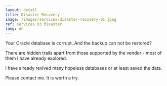 ```yaml
---
layout: detail
title: Disaster Recovery
image: /images/services/disaster-recovery-01.jpeg
ref: services.03.disaster
lang: en
---
```


Your Oracle database is corrupt. And the backup can not be restored?

There are hidden trails apart from those supported by the vendor - most of them I have already explored.

I have already revived many hopeless databases or at least saved the data.

Please contact me. It is worth a try.